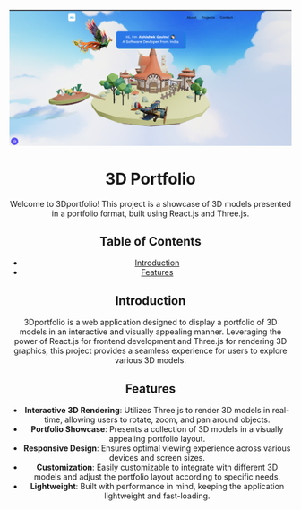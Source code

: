 <div align="center">
  <br />
   <a>
      <img src="https://github.com/demader/3D_portfolio/blob/main/portfolio/src/assets/images/portfolio.png" alt="Project Banner">
</a>
  <br />

  # 3D Portfolio

Welcome to 3Dportfolio! This project is a showcase of 3D models presented in a portfolio format, built using React.js and Three.js.

## Table of Contents

- [Introduction](#introduction)
- [Features](#features)


## Introduction

3Dportfolio is a web application designed to display a portfolio of 3D models in an interactive and visually appealing manner. Leveraging the power of React.js for frontend development and Three.js for rendering 3D graphics, this project provides a seamless experience for users to explore various 3D models.

## Features

- **Interactive 3D Rendering**: Utilizes Three.js to render 3D models in real-time, allowing users to rotate, zoom, and pan around objects.
- **Portfolio Showcase**: Presents a collection of 3D models in a visually appealing portfolio layout.
- **Responsive Design**: Ensures optimal viewing experience across various devices and screen sizes.
- **Customization**: Easily customizable to integrate with different 3D models and adjust the portfolio layout according to specific needs.
- **Lightweight**: Built with performance in mind, keeping the application lightweight and fast-loading.



